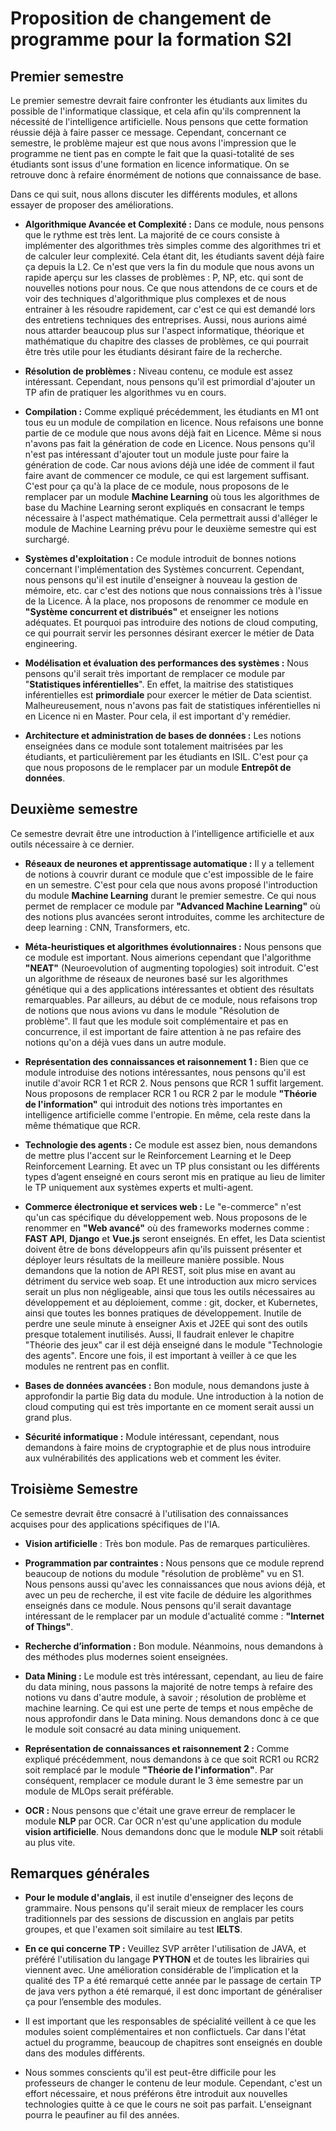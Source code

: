 # Proposition de changement de programme pour la formation S2I

## Premier semestre

Le premier semestre devrait faire confronter les étudiants aux limites du possible de l'informatique classique, et cela afin qu'ils comprennent la nécessité de l'intelligence artificielle. Nous pensons que cette formation réussie déjà à faire passer ce message. Cependant, concernant ce semestre, le problème majeur est que nous avons l'impression que le programme ne tient pas en compte le fait que la quasi-totalité de ses étudiants sont issus d'une formation en licence informatique. On se retrouve donc à refaire énormément de notions que connaissance de base.

Dans ce qui suit, nous allons discuter les différents modules, et allons essayer de proposer des améliorations.

- **Algorithmique Avancée et Complexité :** Dans ce module, nous pensons que le rythme est très lent. La majorité de ce cours consiste à implémenter des algorithmes très simples comme des algorithmes tri et de calculer leur complexité. Cela étant dit, les étudiants savent déjà faire ça depuis la L2. Ce n'est que vers la fin du module que nous avons un rapide aperçu sur les classes de problèmes : P, NP, etc. qui sont de nouvelles notions pour nous. Ce que nous attendons de ce cours et de voir des techniques d'algorithmique plus complexes et de nous entrainer à les résoudre rapidement, car c'est ce qui est demandé lors des entretiens techniques des entreprises. Aussi, nous aurions aimé nous attarder beaucoup plus sur l'aspect informatique, théorique et mathématique du chapitre des classes de problèmes, ce qui pourrait être très utile pour les étudiants désirant faire de la recherche.

- **Résolution de problèmes :** Niveau contenu, ce module est assez intéressant. Cependant, nous pensons qu'il est primordial d'ajouter un TP afin de pratiquer les algorithmes vu en cours.

- **Compilation :** Comme expliqué précédemment, les étudiants en M1 ont tous eu un module de compilation en licence. Nous refaisons une bonne partie de ce module que nous avons déjà fait en Licence. Même si nous n'avons pas fait la génération de code en Licence. Nous pensons qu'il n'est pas intéressant d'ajouter tout un module juste pour faire la génération de code. Car nous avions déjà une idée de comment il faut faire avant de commencer ce module, ce qui est largement suffisant. C'est pour ça qu'à la place de ce module, nous proposons de le remplacer par un module **Machine Learning** où tous les algorithmes de base du Machine Learning seront expliqués en consacrant le temps nécessaire à l'aspect mathématique. Cela permettrait aussi d'alléger le module de Machine Learning prévu pour le deuxième semestre qui est surchargé.

- **Systèmes d'exploitation :** Ce module introduit de bonnes notions concernant l'implémentation des Systèmes concurrent. Cependant, nous pensons qu'il est inutile d'enseigner à nouveau la gestion de mémoire, etc. car c'est des notions que nous connaissions très à l'issue de la Licence. À la place, nos proposons de renommer ce module en **"Système concurrent et distribués"** et enseigner les notions adéquates. Et pourquoi pas introduire des notions de cloud computing, ce qui pourrait servir les personnes désirant exercer le métier de Data engineering.

- **Modélisation et évaluation des performances des systèmes :** Nous pensons qu'il serait très important de remplacer ce module par "**Statistiques inférentielles**". En effet, la maitrise des statistiques inférentielles est **primordiale** pour exercer le métier de Data scientist. Malheureusement, nous n'avons pas fait de statistiques inférentielles ni en Licence ni en Master. Pour cela, il est important d'y remédier.

- **Architecture et administration de bases de données :**
Les notions enseignées dans ce module sont totalement maitrisées par les étudiants, et particulièrement par les étudiants en ISIL. C'est pour ça que nous proposons de le remplacer par un module **Entrepôt de données**.



## Deuxième semestre

Ce semestre devrait être une introduction à l'intelligence artificielle et aux outils nécessaire à ce dernier.

- **Réseaux de neurones et apprentissage automatique :** Il y a tellement de notions à couvrir durant ce module que c'est impossible de le faire en un semestre. C'est pour cela que nous avons proposé l'introduction du module **Machine Learning** durant le premier semestre. Ce qui nous permet de remplacer ce module par **"Advanced Machine Learning"** où des notions plus avancées seront introduites, comme les architecture de deep learning : CNN, Transformers, etc.

- **Méta-heuristiques et algorithmes évolutionnaires :** Nous pensons que ce module est important. Nous aimerions cependant que l'algorithme **"NEAT"** (Neuroevolution of augmenting topologies) soit introduit. C'est un algorithme de réseaux de neurones basé sur les algorithmes génétique qui a des applications intéressantes et obtient des résultats remarquables. Par ailleurs, au début de ce module, nous refaisons trop de notions que nous avions vu dans le module "Résolution de problème". Il faut que les module soit complémentaire et pas en concurrence, il est important de faire attention à ne pas refaire des notions qu'on a déjà vues dans un autre module.

- **Représentation des connaissances et raisonnement 1 :** Bien que ce module introduise des notions intéressantes, nous pensons qu'il est inutile d'avoir RCR 1 et RCR 2. Nous pensons que RCR 1 suffit largement. Nous proposons de remplacer RCR 1 ou RCR 2 par le module **"Théorie de l'information"** qui introduit des notions très importantes en intelligence artificielle comme l'entropie. En même, cela reste dans la même thématique que RCR.

- **Technologie des agents :** Ce module est assez bien, nous demandons de mettre plus l'accent sur le Reinforcement Learning et le Deep Reinforcement Learning. Et avec un TP plus consistant ou les différents types d’agent enseigné en cours seront mis en pratique au lieu de limiter le TP uniquement aux systèmes experts et multi-agent.

- **Commerce électronique et services web :** Le "e-commerce" n'est qu'un cas spécifique du développement web. Nous proposons de le renommer en **"Web avancé"** où des frameworks modernes comme : **FAST API**, **Django** et **Vue.js** seront enseignés. En effet, les Data scientist doivent être de bons développeurs afin qu'ils puissent présenter et déployer leurs résultats de la meilleure manière possible. Nous demandons que la notion de API REST, soit plus mise en avant au détriment du service web soap. Et une introduction aux micro services serait un plus non négligeable, ainsi que tous les outils nécessaires au développement et au déploiement, comme : git, docker, et Kubernetes, ainsi que toutes les bonnes pratiques de développement. Inutile de perdre une seule minute à   enseigner Axis et J2EE qui sont des outils presque totalement inutilisés. Aussi, Il faudrait enlever le chapitre "Théorie des jeux" car il est déjà enseigné dans le module "Technologie des agents". Encore une fois, il est important à veiller à ce que les modules ne rentrent pas en conflit.

- **Bases de données avancées :** Bon module, nous demandons juste à approfondir la partie Big data du module. Une introduction à la notion de cloud computing qui est très importante en ce moment serait aussi un grand plus.

- **Sécurité informatique :** Module intéressant, cependant, nous demandons à faire moins de cryptographie et de plus nous introduire aux vulnérabilités des applications web et comment les éviter.

## Troisième Semestre
Ce semestre devrait être consacré à l'utilisation des connaissances acquises pour des applications spécifiques de l'IA.

- **Vision artificielle** : Très bon module. Pas de remarques particulières.

- **Programmation par contraintes :** Nous pensons que ce module reprend beaucoup de notions du module "résolution de problème" vu en S1. Nous pensons aussi qu'avec les connaissances que nous avions déjà, et avec un peu de recherche, il est vite facile de déduire les algorithmes enseignés dans ce module. Nous pensons qu'il serait davantage intéressant de le remplacer par un module d'actualité comme : **"Internet of Things"**.

- **Recherche d’information :**  Bon module. Néanmoins, nous demandons à des méthodes plus modernes soient enseignées.

- **Data Mining :** Le module est très intéressant, cependant, au lieu de faire du data mining, nous passons la majorité de notre temps à refaire des notions vu dans d'autre module, à savoir ; résolution de problème et machine learning. Ce qui est une perte de temps et nous empêche de nous approfondir dans le Data mining. Nous demandons donc à ce que le module soit consacré au data mining uniquement.

- **Représentation de connaissances et raisonnement 2 :** Comme expliqué précédemment, nous demandons à ce que soit RCR1 ou RCR2 soit remplacé par le module **"Théorie de l'information"**. Par conséquent, remplacer ce module durant le 3 ème semestre par un module de MLOps serait préférable.

- **OCR :** Nous pensons que c'était une grave erreur de remplacer le module **NLP** par OCR. Car OCR n'est qu'une application du module **vision artificielle**.  Nous demandons donc que le module **NLP** soit rétabli au plus vite.


## Remarques générales

- **Pour le module d'anglais**, il est inutile d'enseigner des leçons de grammaire. Nous pensons qu'il serait mieux de remplacer les cours traditionnels par des sessions de discussion en anglais par petits groupes, et que l'examen soit similaire au test **IELTS**.

- **En ce qui concerne TP :** Veuillez SVP arrêter l'utilisation de JAVA, et préféré l'utilisation du langage **PYTHON** et de toutes les librairies qui viennent avec. Une amélioration considérable de l’implication et la qualité des TP a été remarqué cette année par le passage de certain TP de java vers python a été remarqué, il est donc important de généraliser ça pour l’ensemble des modules.

- Il est important que les responsables de spécialité veillent à ce que les modules soient complémentaires et non conflictuels. Car dans l'état actuel du programme, beaucoup de chapitres sont enseignés en double dans des modules différents.

- Nous sommes conscients qu'il est peut-être difficile pour les professeurs de changer le contenu de leur module. Cependant, c'est un effort nécessaire, et nous préférons être introduit aux nouvelles technologies quitte à ce que le cours ne soit pas parfait. L'enseignant pourra le peaufiner au fil des années.

